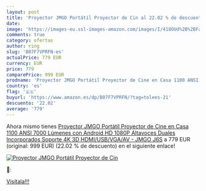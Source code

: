 ```yaml
---
layout: post
title: 'Proyector JMGO Portátil Proyector de Cin al 22.02 % de descuento'
date: 
image: 'https://images-eu.ssl-images-amazon.com/images/I/418OUd%2B%2BFaL._SL200_.jpg'
comments: true
category: ofertas
author: ring
slug: 'B07F7VPRFN-es'
actualPrice: 779 EUR
currency: EUR
price: 779
comparePrice: 999 EUR
prodname: 'Proyector JMGO Portátil Proyector de Cine en Casa 1100 ANSI  7000 Lúmenes  con Android HD 1080P Altavoces Duales Incorporados Soporte 4K 3D HDMI/USB/VGA/AV - JMGO J6S'
country: 'es'
flag: '🇪🇸'
buyurl: 'https://www.amazon.es/dp/B07F7VPRFN/?tag=tolees-21'
descuento: '22.02'
average: '779'
---
```


Ahora mismo tienes [Proyector JMGO Portátil Proyector de Cine en Casa 1100 ANSI  7000 Lúmenes  con Android HD 1080P Altavoces Duales Incorporados Soporte 4K 3D HDMI/USB/VGA/AV - JMGO J6S](https://www.amazon.es/dp/B07F7VPRFN/?tag=tolees-21) a 779 EUR (original: 999 EUR) (22.02 %  de descuento) en el siguiente enlace!

[![Proyector JMGO Portátil Proyector de Cin](https://images-eu.ssl-images-amazon.com/images/I/418OUd%2B%2BFaL._SL200_.jpg)](https://www.amazon.es/dp/B07F7VPRFN/?tag=tolees-21)

🔎:


[Visítala!!!](https://www.amazon.es/dp/B07F7VPRFN/?tag=tolees-21)
